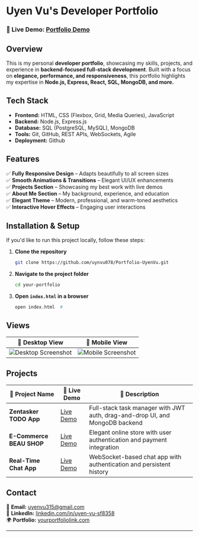 # Uyen Vu's Developer Portfolio  

### 🚀 Live Demo: [Portfolio Demo](#)

## Overview

This is my personal **developer portfolio**, showcasing my skills, projects, and experience in **backend-focused full-stack development**. Built with a focus on **elegance, performance, and responsiveness**, this portfolio highlights my expertise in **Node.js, Express, React, SQL, MongoDB, and more.**

## Tech Stack  

- **Frontend:** HTML, CSS (Flexbox, Grid, Media Queries), JavaScript  
- **Backend:** Node.js, Express.js  
- **Database:** SQL (PostgreSQL, MySQL), MongoDB  
- **Tools:** Git, GitHub, REST APIs, WebSockets, Agile 
- **Deployment:** Github

## Features  

✅ **Fully Responsive Design** – Adapts beautifully to all screen sizes  
✅ **Smooth Animations & Transitions** – Elegant UI/UX enhancements  
✅ **Projects Section** – Showcasing my best work with live demos  
✅ **About Me Section** – My background, experience, and education  
✅ **Elegant Theme** – Modern, professional, and warm-toned aesthetics  
✅ **Interactive Hover Effects** – Engaging user interactions  

## Installation & Setup  

If you'd like to run this project locally, follow these steps:

1. **Clone the repository**  
   ```bash
   git clone https://github.com/uynvu078/Portfolio-UyenVu.git
   ```
2. **Navigate to the project folder**  
   ```bash
   cd your-portfolio
   ```
3. **Open `index.html` in a browser**  
   ```bash
   open index.html  #
   ```

## Views 

| 📌 Desktop View | 📌 Mobile View |
|----------------|---------------|
| ![Desktop Screenshot](#) | ![Mobile Screenshot](#) |

## Projects  

| 🌟 Project Name | 🔗 Live Demo | 📝 Description |
|---------------|-------------|--------------|
| **Zentasker TODO App** | [Live Demo](#) | Full-stack task manager with JWT auth, drag-and-drop UI, and MongoDB backend |
| **E-Commerce BEAU SHOP** | [Live Demo](#) | Elegant online store with user authentication and payment integration |
| **Real-Time Chat App** | [Live Demo](#) | WebSocket-based chat app with authentication and persistent history |

## Contact  

📩 **Email:** [uyenvu315@gmail.com](mailto:uyenvu315@gmail.com)  
🔗 **LinkedIn:** [linkedin.com/in/uyen-vu-sf8358](https://www.linkedin.com/in/uyen-vu-sf8358/)  
🌍 **Portfolio:** [yourportfoliolink.com](#)  

---
